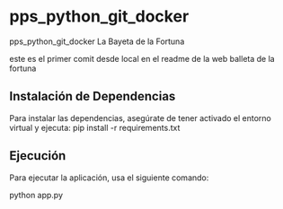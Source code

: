 # pps_python_git_docker
pps_python_git_docker La Bayeta de la Fortuna

este es el primer comit desde local en el readme de la web balleta de la fortuna

## Instalación de Dependencias

Para instalar las dependencias, asegúrate de tener activado el entorno virtual y ejecuta:
pip install -r requirements.txt


## Ejecución

Para ejecutar la aplicación, usa el siguiente comando:

python app.py


